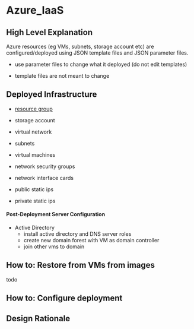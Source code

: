 # Azure_IaaS

## High Level Explanation

Azure resources (eg VMs, subnets, storage account etc) are configured/deployed using JSON template files and JSON parameter files.

- use parameter files to change what it deployed (do not edit templates)

- template files are not meant to change

## Deployed Infrastructure

- [resource group](https://docs.microsoft.com/en-us/azure/virtual-machines/windows/infrastructure-resource-groups-guidelines#resource-groups)
- storage account
- virtual network
- subnets
- virtual machines

- network security groups
- network interface cards
- public static ips
- private static ips

#### Post-Deployment Server Configuration

- Active Directory
  - install active directory and DNS server roles
  - create new domain forest with VM as domain controller
  - join other vms to domain

## __How to:__ Restore from VMs from images

todo

## __How to:__ Configure deployment

## Design Rationale
